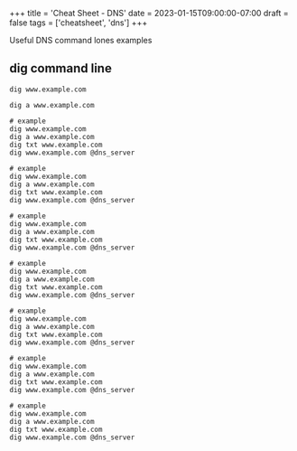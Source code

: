 +++
title = 'Cheat Sheet - DNS'
date = 2023-01-15T09:00:00-07:00
draft = false
tags = ['cheatsheet', 'dns']
+++

Useful DNS command lones examples

<!--more-->

## dig command line

`dig www.example.com`

`dig a www.example.com`

```shell
# example
dig www.example.com
dig a www.example.com
dig txt www.example.com
dig www.example.com @dns_server
```

```shell
# example
dig www.example.com
dig a www.example.com
dig txt www.example.com
dig www.example.com @dns_server
```

```shell
# example
dig www.example.com
dig a www.example.com
dig txt www.example.com
dig www.example.com @dns_server
```

```shell
# example
dig www.example.com
dig a www.example.com
dig txt www.example.com
dig www.example.com @dns_server
```

```shell
# example
dig www.example.com
dig a www.example.com
dig txt www.example.com
dig www.example.com @dns_server
```

```shell
# example
dig www.example.com
dig a www.example.com
dig txt www.example.com
dig www.example.com @dns_server
```

```shell
# example
dig www.example.com
dig a www.example.com
dig txt www.example.com
dig www.example.com @dns_server
```
